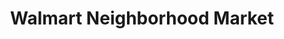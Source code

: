 ---
title: "Walmart Neighborhood Market"
url: /clearwater/walmart-neighborhood-market-north-highland-avenue/
shop: supermarket
---